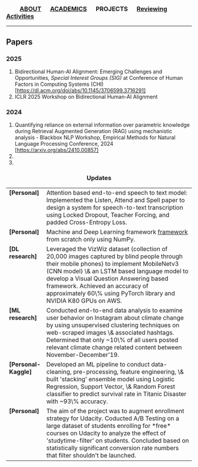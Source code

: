 ### &emsp;&emsp; [ABOUT](./index.md)  &emsp; [ACADEMICS](./Academics.md) &emsp; PROJECTS &emsp; [Reviewing Activities](./reviewing.md)

------- 
## Papers 

### 2025
1. Bidirectional Human-AI Alignment: Emerging Challenges and Opportunities, *Special Interest Groups (SIG)* at Conference of Human Factors in Computing Systems (CHI) [https://dl.acm.org/doi/abs/10.1145/3706599.3716291]
2. ICLR 2025 Workshop on Bidirectional Human-AI Alignment

### 2024
1. Quantifying reliance on external information over parametric knowledge during Retrieval Augmented Generation (RAG) using mechanistic analysis - Blackbox NLP Workshop, Empirical Methods for Natural Language Processing Conference, 2024 [https://arxiv.org/abs/2410.00857]
2. 
3. 


<h3 align="center">Updates</h3>
<table class='news-table'>
    <col width="18%">
    <col width="82%">
     <tr>
        <td valign="top"><strong>[Personal]</strong></td>
        <td>Attention based end-to-end speech to text model: Implemented the Listen, Attend and Spell paper to design a system for speech-to-text transcription using Locked Dropout, Teacher Forcing, and padded Cross-Entropy Loss.
        </td>
    </tr>
    <tr>
        <td valign="top"><strong>[Personal]</strong></td>
        <td>Machine and Deep Learning framework  <a href = "https://github.com/reshmighosh/ML-DL---Algorithmsfromscratch">framework</a> from scratch only using NumPy.
    </tr>
    <tr>
        <td valign="top"><strong>[DL research]</strong></td>
        <td>Leveraged the  VizWiz dataset (collection of 20,000 images captured by blind people through their mobile phones) to implement MobileNetv3 (CNN model) \& an LSTM based language model to develop a Visual Question Answering based framework. Achieved an accuracy of approximately 60\% using PyTorch library and NVIDIA K80 GPUs on AWS. </a></td>
    </tr>
    <tr>
        <td valign="top"><strong>[ML research]</strong></td>
        <td>Conducted end-to-end data analysis to examine user behavior on Instagram about climate change by using unsupervised clustering techniques on web-scraped images \& associated hashtags. Determined that only ~10\% of all users posted relevant climate change related content between November-December'19.
        </td>
    </tr>
    <tr>
        <td valign="top"><strong>[Personal-Kaggle]</strong></td>
        <td>Developed an ML pipeline to conduct data-cleaning, pre-processing, feature engineering, \& built 'stacking' ensemble model using Logistic Regression, Support Vector, \& Random Forest classifier to predict survival rate in Titanic Disaster with ~93\% accuracy.
        </td>
    </tr>
<tr>
        <td valign="top"><strong>[Personal]</strong></td>
        <td> The aim of the project was to augment enrollment strategy for Udacity. Coducted A/B Testing on a large dataset of students enrolling for *free* courses on Udacity to analyze the effect of 'studytime-filter' on students. Concluded based on statistically significant conversion rate numbers that filter shouldn't be launched.
        </td>
    </tr>

</table>
